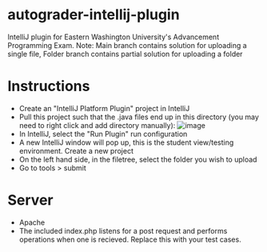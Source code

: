 # autograder-intellij-plugin
IntelliJ plugin for Eastern Washington University's Advancement Programming Exam. 
Note: Main branch contains solution for uploading a single file, Folder branch contains partial solution for uploading a folder

# Instructions
- Create an "IntelliJ Platform Plugin" project in IntelliJ
- Pull this project such that the .java files end up in this directory (you may need to right click and add directory manually):
![image](https://user-images.githubusercontent.com/97702896/236650674-887f259c-9c4f-405b-be29-73a171d88881.png)
- In IntelliJ, select the "Run Plugin" run configuration
- A new IntelliJ window will pop up, this is the student view/testing environment. Create a new project
- On the left hand side, in the filetree, select the folder you wish to upload
- Go to tools > submit

# Server
- Apache 
- The included index.php listens for a post request and performs operations when one is recieved. Replace this with your test cases.
